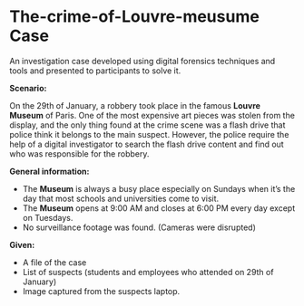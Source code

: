 # The-crime-of-Louvre-meusume Case
An investigation case developed using digital forensics techniques and tools and presented to participants to solve it.

**Scenario:**

On the 29th of January, a robbery took place in the famous **Louvre Museum** of Paris. One of the most expensive art pieces was stolen from the display, and the only thing found at the crime scene was a flash drive that police think it belongs to the main suspect. However, the police require the help of a digital investigator to search the flash drive content and find out who was responsible for the robbery. 

**General information:** 

- The **Museum** is always a busy place especially on Sundays when it’s the day that most schools and universities come to visit.
- The **Museum** opens at 9:00 AM and closes at 6:00 PM every day except on Tuesdays.
- No surveillance footage was found. (Cameras were disrupted)

**Given:**  

- A file of the case
- List of suspects (students and employees who attended on 29th of January)
- Image captured from the suspects laptop.
